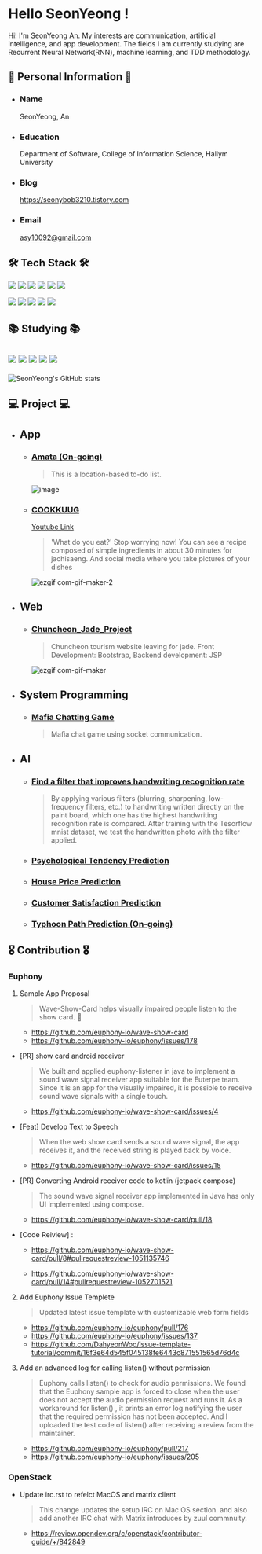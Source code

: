 # Hello SeonYeong !

Hi! I'm SeonYeong An. My interests are communication, artificial intelligence, and app development. The fields I am currently studying are Recurrent Neural Network(RNN), machine learning, and TDD methodology.


## 💫 Personal Information 💫
- ### Name

  SeonYeong, An  
- ### Education


  Department of Software, College of Information Science, Hallym University
- ### Blog 


  https://seonybob3210.tistory.com 
- ### Email


  asy10092@gmail.com 
## 🛠 Tech Stack 🛠 

<img src="https://img.shields.io/badge/HTML5-E34F26?style=flat-square&logo=HTML5&logoColor=white"/> <img src="https://img.shields.io/badge/CSS3-1572B6?style=flat-square&logo=CSS3&logoColor=white"/> <img src="https://img.shields.io/badge/Python-3776AB?style=flat-square&logo=Python&logoColor=white"/> <img src="https://img.shields.io/badge/C-A8B9CC?style=flat-square&logo=C&logoColor=white"/> <img src="https://img.shields.io/badge/Linux-FCC624?style=flat-square&logo=Linux&logoColor=white"/> <img src="https://img.shields.io/badge/Java-065A8F?style=flat-square&logo=Java&logoColor=white"/>  

<img src="https://img.shields.io/badge/Android-3DDC84?style=flat-square&logo=Android&logoColor=white"/> <img src="https://img.shields.io/badge/Processing-006699?style=flat-square&logo=Processing Foundation&logoColor=white"/> 
<img src="https://img.shields.io/badge/Figma-F24E1E?style=flat-square&logo=Figma&logoColor=white"/> <img src="https://img.shields.io/badge/Arduino-00979D?style=flat-square&logo=Arduino&logoColor=white"/> 
<img src="https://img.shields.io/badge/Jupyter-F37626?style=flat-square&logo=Jupyter&logoColor=white"/>

## 📚 Studying 📚

<img src="https://img.shields.io/badge/Kotlin-7F52FF?style=flat-square&logo=Kotlin&logoColor=white"/> <img src="https://img.shields.io/badge/Jetpack Compose-4285F4?style=flat-square&logo=Jetpack Compose&logoColor=white"/> <img src="https://img.shields.io/badge/Flutter-02569B?style=flat-square&logo=Flutter&logoColor=white"/>  <img src="https://img.shields.io/badge/PyTorch-EE4C2C?style=flat-square&logo=PyTorch&logoColor=white"/> <img src="https://img.shields.io/badge/OpenStack-ED1944?style=flat-square&logo=OpenStack&logoColor=white"/> 
---


![SeonYeong's GitHub stats](https://github-readme-stats.vercel.app/api?username=sunyeongan&show_icons=true&theme=radical)

## 💻 Project 💻
- ## App
  - ### [Amata (On-going)](https://github.com/sunyeongan/Amata)
    > This is a location-based to-do list.
    > 
    ![image](https://user-images.githubusercontent.com/44018024/179661499-c16cc5c5-54e4-497b-ba34-617d16d49b96.png)
  - ### [COOKKUUG](https://github.com/2022-SwUnivHackaton-COOKKUG/cookkug)
    [Youtube Link](https://www.youtube.com/watch?v=a9uKvke8tb0)
    > 'What do you eat?' Stop worrying now! You can see a recipe composed of simple ingredients in about 30 minutes for jachisaeng. And social media where  you take pictures of your dishes
    
    ![ezgif com-gif-maker-2](https://user-images.githubusercontent.com/44018024/197398955-aa00c6dd-6d4d-4751-be8e-db80a059d996.gif)
 - ## Web
   - ### [Chuncheon_Jade_Project](https://github.com/sunyeongan/Chuncheon_Jade_Project)
      > Chuncheon tourism website leaving for jade. Front Development: Bootstrap, Backend development: JSP
      
      ![ezgif com-gif-maker](https://user-images.githubusercontent.com/44018024/170643641-46bd082c-2aac-4114-81b5-c77869c8f682.gif)
 - ## System Programming 
    - ### [Mafia Chatting Game](https://github.com/sunyeongan/Univ_lecture/tree/master/SystemProg_2021/Project)
      > Mafia chat game using socket communication.
 - ## AI  
    - ### [Find a filter that improves handwriting recognition rate](https://github.com/sunyeongan/Mnist_Convolution_filter_recognition)
      > By applying various filters (blurring, sharpening, low-frequency filters, etc.) to handwriting written directly on the paint board, which one has the       highest handwriting recognition rate is compared. After training with the Tesorflow mnist dataset, we test the handwritten photo with the filter applied.
    - ### [Psychological Tendency Prediction](https://github.com/sunyeongan/ML/tree/master/dacon/psy_tendency)
    - ### [House Price Prediction](https://github.com/sunyeongan/ML/tree/master/DT/HousePricePrediction)
    - ### [Customer Satisfaction Prediction](https://github.com/sunyeongan/ML/tree/master/DT/Customer_Satisfaction)
    - ### [Typhoon Path Prediction (On-going)](https://github.com/sunyeongan/2022_SwCapstoneDesign_GNN)

## 🎖 Contribution 🎖

### Euphony 
1) Sample App Proposal 


    > Wave-Show-Card helps visually impaired people listen to the show card. 🛒


    - https://github.com/euphony-io/wave-show-card
    - https://github.com/euphony-io/euphony/issues/178
- [PR] show card android receiver 

  > We built and applied euphony-listener in java to implement a sound wave signal receiver app suitable for the Euterpe team. Since it is an app for the visually impaired, it is possible to receive sound wave signals with a single touch.
  - https://github.com/euphony-io/wave-show-card/issues/4
- [Feat] Develop Text to Speech 
  > When the web show card sends a sound wave signal, the app receives it, and the received string is played back by voice.


  - https://github.com/euphony-io/wave-show-card/issues/15 
- [PR] Converting Android receiver code to kotlin (jetpack compose)

  > The sound wave signal receiver app implemented in Java has only UI implemented using compose.
  - https://github.com/euphony-io/wave-show-card/pull/18
- [Code Reiview] :

  
  - https://github.com/euphony-io/wave-show-card/pull/8#pullrequestreview-1051135746
  
  
  - https://github.com/euphony-io/wave-show-card/pull/14#pullrequestreview-1052701521
2) Add Euphony Issue Templete
    > Updated latest issue template with customizable web form fields

    - https://github.com/euphony-io/euphony/pull/176
    - https://github.com/euphony-io/euphony/issues/137
    - https://github.com/DahyeonWoo/issue-template-tutorial/commit/16f3e64d545f045138fe6443c871551565d76d4c
3) Add an advanced log for calling listen() without permission

    > Euphony calls listen() to check for audio permissions. We found that the Euphony sample app is forced to close when the user does not accept the audio        permission request and runs it. As a workaround for listen() , it prints an error log notifying the user that the required permission has not been accepted. And I uploaded the test code of listen() after receiving a review from the maintainer.
    - https://github.com/euphony-io/euphony/pull/217
    - https://github.com/euphony-io/euphony/issues/205
### OpenStack
- Update irc.rst to refelct MacOS and matrix client


  > This change updates the setup IRC on Mac OS section.
and also add another IRC chat with Matrix introduces
by zuul commnuity.
  - https://review.opendev.org/c/openstack/contributor-guide/+/842849


